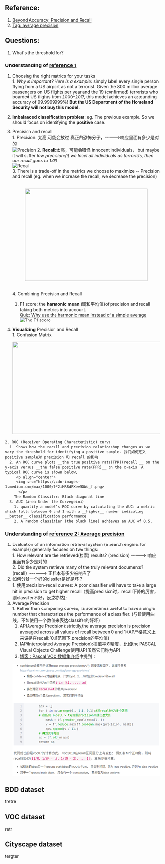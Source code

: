 ## Reference: 
  1. [Beyond Accuracy: Precision and Recall](https://towardsdatascience.com/beyond-accuracy-precision-and-recall-3da06bea9f6c)
  2. [Tag: average precision](https://sanchom.wordpress.com/tag/average-precision/)
## Questions:
  1. What's the threshold for?

### Understanding of [reference 1](https://towardsdatascience.com/beyond-accuracy-precision-and-recall-3da06bea9f6c)
  1. Choosing the right matrics for your tasks  
    1. _Why is important? Here is a example:_ simply label every single person flying from a US airport as not a terrorist. Given the 800 million average passengers on US flights per year and the 19 (confirmed) terrorists who boarded US flights from 2000–2017, this model achieves an astounding accuracy of 99.9999999%! __But the US Department of the Homeland Security will not buy this model.__  
  2. __Imbalanced classification problem__: eg. The previous example. So we should focus on identifying the __positive__ case.  
  3. Precision and recall  
    1. Precision: 太高,可能会放过 真正的恐怖分子，----->响应里面有多少是对的  
      ![Precision](https://cdn-images-1.medium.com/max/2000/1*FKXzF6DYSP2mV4HUBftRgg.png)
    2. __Recall__:太高，可能会错怪 innocent individuals， but maybe it will suffer _low precision:(if we label all individuals as terrorists, then our recall goes to 1.0!)_  
      ![Recall](https://cdn-images-1.medium.com/max/2000/1*gscG4JdjnyU5QkqNDqBg_w.png)  
    3. There is a trade-off in the metrics we choose to maximize -- Precision and recall (eg. when we increase the recall, we decrease the precision)  
          <p align="center">  
         <img src="https://cdn-images-1.medium.com/max/1000/0*XEO3pwAee7tBT_D1.png" height="300" width="400">   
          </p>  
    4. Combining Precision and Recall  
      1. F1 score: the __harmonic mean__ (调和平均值)of precision and recall taking both metrics into account.     
          [Quiz: Why use the harmonic mean instead of a simple average](https://stackoverflow.com/questions/26355942/why-is-the-f-measure-a-harmonic-mean-and-not-an-arithmetic-mean-of-the-precision)  
          ![The F1 score](https://cdn-images-1.medium.com/max/1000/1*UJxVqLnbSj42eRhasKeLOA.png)  
          
  2. __Visualizing__ Precision and Recall    
    1. Confusion Matrix    
      <p align="center">  
         <img src="https://cdn-images-1.medium.com/max/1000/1*CPnO_bcdbE8FXTejQiV2dg.png" height="300" width="580"> 
          </p>    
    2. ROC (Receiver Operating Characteristic) curve    
      1. Shows how the recall and precision relationshop changes as we vary the threshold for identifying a positive sample. 我们如何定义positive sample对 precision 和 recall 的影响          
      2. An ROC curve plots __the true positive rate(TPR)(recall)__ on the y-axis versus __the false positive rate(FPR)__ on the x-axis. A typical ROC curve is shown below,  
         <p align="center">  
         <img src="https://cdn-images-1.medium.com/max/1000/0*2iHR8dFXev5GWo_f.png>   
          </p>    
        The Ramdom Classifer: Black diagonal line  
      3. AUC (Area Under the Curvegeini)  
        1. quantify a model’s ROC curve by calculating the AUC: a metric which falls between 0 and 1 with a __higher__ number indicating __better__ classification performance  
        2. A random classifier (the black line) achieves an AUC of 0.5.   
          
### Understanding of [reference 2: Average precision](https://sanchom.wordpress.com/tag/average-precision/)  
  1. Evaluation of an information retrieval system (a search engine, for example) generally focuses on two things:    
    1. How relevant are the retrieved(检索) results? (precision) -----> 响应里面有多少是对的    
    2. Did the system retrieve many of the truly relevant documents? (recall）------> 正样本有多少被响应了    
  2. 如何分辨一个好的clssifer是好是坏？  
    1. 使用precision-recall curves: A poor classifier will have to take a large hit in precision to get higher recall（提高precision时，recall下降的厉害，则classifer不好，反之亦然);   
  3. Average Precision  
    1. Rather than comparing curves, its sometimes useful to have a single number that characterizes the performance of a classifier. (与其使用曲线，不如使用一个数值来表达classifer的好坏)
      1. AP(Average Precision):strictily,the average precision is precision averaged across all values of recall between 0 and 1:(AP严格意义上来说是在recall:[0,1]范围下,precision的平均值)  
      2. IAP(Interpolated Average Precision):插值平均精度，比如the PASCAL Visual Objects Challenge使用IAP(虽然它们称为AP)
        1. [博客：Pascal VOC 数据集介绍](https://blog.csdn.net/weixin_35653315/article/details/71028523)中提到：
        <p align="center">  
         <img src=/image/presion_and_recall_matrixs_blog1.png>   
          </p> 
## BDD dataset
  tretre
## VOC dataset
  retr
## Cityscape dataset
  tergter
 
